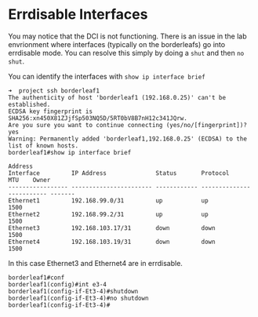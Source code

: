 # Errdisable Interfaces

You may notice that the DCI is not functioning. There is an issue in the lab envrionment where interfaces (typically on the borderleafs) go into errdisable mode. You can resolve this simply by doing a `shut` and then `no shut`. 

You can identify the interfaces with `show ip interface brief`

```
➜  project ssh borderleaf1
The authenticity of host 'borderleaf1 (192.168.0.25)' can't be established.
ECDSA key fingerprint is SHA256:xn450X81ZJjfSp503NQ5D/5RT0bV8B7nH12c341JQrw.
Are you sure you want to continue connecting (yes/no/[fingerprint])? yes
Warning: Permanently added 'borderleaf1,192.168.0.25' (ECDSA) to the list of known hosts.
borderleaf1#show ip interface brief 
                                                                                  Address
Interface         IP Address              Status       Protocol            MTU    Owner  
----------------- ----------------------- ------------ -------------- ----------- -------
Ethernet1         192.168.99.0/31         up           up                 1500           
Ethernet2         192.168.99.2/31         up           up                 1500           
Ethernet3         192.168.103.17/31       down         down               1500           
Ethernet4         192.168.103.19/31       down         down               1500          
```

In this case Ethernet3 and Ethernet4 are in errdisable.

```
borderleaf1#conf
borderleaf1(config)#int e3-4
borderleaf1(config-if-Et3-4)#shutdown 
borderleaf1(config-if-Et3-4)#no shutdown 
borderleaf1(config-if-Et3-4)#
```


